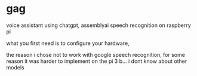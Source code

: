# gag
voice assistant using chatgpt, assemblyai speech recognition on raspberry pi

what you first need is to configure your hardware, 

the reason i chose not to work with google speech recognition, for some reason it was harder to implement on the pi 3 b... i dont know about other models
